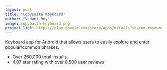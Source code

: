 ```yaml
---
layout: post
title: "Copypasta Keyboard"
author: "Vedant Roy"
image: copypasta-keyboard.png
project_link: https://play.google.com/store/apps/details?id=com.roymunson.vroy.copypastakeyboard
---
```

Keyboard app for Android that allows users to easily explore and enter popular/common phrases.
* Over 260,000 total installs.
* 4.07 star rating with over 8,500 user reviews
